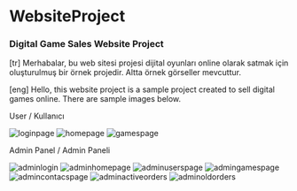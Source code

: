 # WebsiteProject
### Digital Game Sales Website Project

[tr]
Merhabalar, bu web sitesi projesi dijital oyunları online olarak satmak için oluşturulmuş bir örnek projedir. Altta örnek görseller mevcuttur.

[eng]
Hello, this website project is a sample project created to sell digital games online. There are sample images below.


User / Kullanıcı

![loginpage](https://github.com/CanBagirhanUmit/WebsiteProject/assets/130563059/58e2ad8e-7592-4980-9db4-a341dbdc1873)
![homepage](https://github.com/CanBagirhanUmit/WebsiteProject/assets/130563059/0de3c1e1-0b3c-4dd8-8b9b-b1fc391c530a)
![gamespage](https://github.com/CanBagirhanUmit/WebsiteProject/assets/130563059/21bb4952-e065-458b-9fa5-803320231f7c)

Admin Panel / Admin Paneli

![adminlogin](https://github.com/CanBagirhanUmit/WebsiteProject/assets/130563059/b9f2025d-9791-4d1a-ae85-4ceb6155d3d1)
![adminhomepage](https://github.com/CanBagirhanUmit/WebsiteProject/assets/130563059/6fbe0763-e3a5-4a20-9d7c-365407cf3fec)
![adminuserspage](https://github.com/CanBagirhanUmit/WebsiteProject/assets/130563059/6da8543e-58b9-46ec-8f7e-4dd66b4c4d7a)
![admingamespage](https://github.com/CanBagirhanUmit/WebsiteProject/assets/130563059/6f0cdc06-186f-4f22-89cd-8ad0d5c6122e)
![admincontacspage](https://github.com/CanBagirhanUmit/WebsiteProject/assets/130563059/3685e553-930d-44f2-bb8f-03437c90767a)
![adminactiveorders](https://github.com/CanBagirhanUmit/WebsiteProject/assets/130563059/d71f187c-7c6c-41a1-bcb8-bcc54b4945eb)
![adminoldorders](https://github.com/CanBagirhanUmit/WebsiteProject/assets/130563059/b5720694-eec4-4c9f-a6f7-edc8726c85b1)


